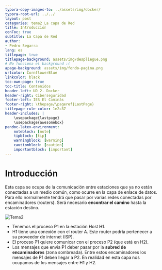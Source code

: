 ```yaml
---
typora-copy-images-to: ../assets/img/docker/
typora-root-url: ../../
layout: post
categories: tema2 La capa de Red 
title: Introducción
conToc: true
subtitle: La Capa de Red
author:
- Pedro Segarra
lang: es
titlepage: true
titlepage-background: assets/img/despliegue.png
# No funciona el background :(
apage-background: assets/img/fondo-pagina.png
urlcolor: CornflowerBlue
linkcolor: black
toc-own-page: true
toc-title: Contenidos
header-left: UD 2. Docker
header-right: Ciberseguridad
footer-left: IES El Caminàs
footer-right: \thepage/\pageref{LastPage}
titlepage-rule-color: 1e2c37
header-includes: |
    \usepackage{lastpage} 
    \usepackage{awesomebox}
pandoc-latex-environment:
    noteblock: [note]
    tipblock: [tip]
    warningblock: [warning]
    cautionblock: [caution]
    importantblock: [important]
---
```

# Introducción
Esta capa se ocupa de la comunicación entre estaciones que ya no están conectadas a un medio común, como ocurre en la capa de enlace de datos. Para ello normalmente tendrá que pasar por varias redes conectadas por encaminadores (routers). Será necesario **encontrar el camino** hasta la estación destino.

![Tema2](/PAX/assets/tema2_1.png)

* Tenemos el proceso P1 en la estación Host H1.
* H1 tiene una conexión con el router A. Este router podría pertenecer a su proveedor de internet (ISP).
* El proceso P1 quiere comunicar con el proceso P2 (que está en H2).
* Los mensajes que envía P1 deber pasar por la **subred de encaminadores** (zona sombreada). Entre estos encaminadores los mensajes de P1 deben llegar a P2. En realidad en esta capa nos ocupamos de los mensajes entre H1 y H2.






